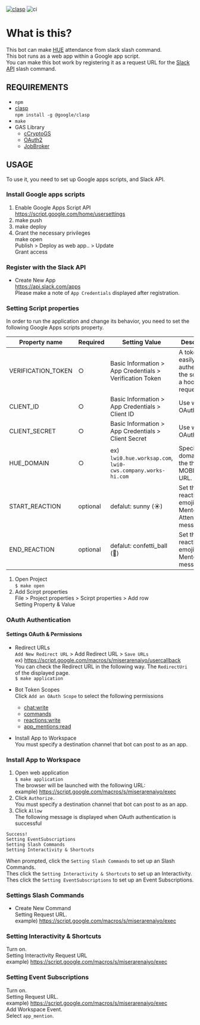 [![clasp](https://img.shields.io/badge/built%20with-clasp-4285f4.svg)](https://github.com/google/clasp)
![ci](https://github.com/k2tzumi/hue-kintai-slask-command/workflows/ci/badge.svg)

What is this?
==============================

 This bot can make [HUE](https://www.works-hi.co.jp/products/attendance) attendance from slack slash command.  
 This bot runs as a web app within a Google app script.  
You can make this bot work by registering it as a request URL for the [Slack API](https://api.slack.com/apps) slash command.
 
REQUIREMENTS
--------------------
- `npm`
- [clasp](https://github.com/google/clasp)  
`npm install -g @google/clasp`
- `make`
- GAS Library
  - [cCryptoGS](https://github.com/brucemcpherson/cCryptoGS)
  - [OAuth2](https://github.com/googleworkspace/apps-script-oauth2)
  - [JobBroker](https://github.com/k2tzumi/apps-script-jobqueue)

USAGE
--------------------

To use it, you need to set up Google apps scripts, and Slack API.

### Install Google apps scripts

1. Enable Google Apps Script API  
https://script.google.com/home/usersettings
2. make push  
3. make deploy  
4. Grant the necessary privileges  
make open  
Publish > Deploy as web app.. > Update  
Grant access

### Register with the Slack API

* Create New App  
https://api.slack.com/apps  
Please make a note of `App Credentials` displayed after registration.

### Setting Script properties

In order to run the application and change its behavior, you need to set the following Google Apps scripts property.

|Property name|Required|Setting Value|Description|
|--|--|--|--|
|VERIFICATION_TOKEN|○|Basic Information > App Credentials > Verification Token|A token that easily authenticates the source of a hooked request|
|CLIENT_ID|○|Basic Information > App Credentials > Client ID|Use with OAuth|
|CLIENT_SECRET|○|Basic Information > App Credentials > Client Secret|Use with OAuth|
|HUE_DOMAIN|○|ex) `lwi0.hue.worksap.com`, `lwi0-cws.company.works-hi.com`|Specify a domain for the the HUE MOBILE login URL.|
|START_REACTION|optional|defalut: sunny (:sunny:) |Set the reaction emoji for Mentored Attendance messages.|
|END_REACTION|optional|defalut: confetti_ball (:confetti_ball:)|Set the reaction emoji for Mentored off messages.|

1. Open Project  
`$ make open`
2. Add Scirpt properties  
File > Project properties > Scirpt properties > Add row  
Setting Property & Value

### OAuth Authentication

#### Settings OAuth & Permissions

* Redirect URLs  
`Add New Redirect URL` > Add Redirect URL  > `Save URLs`  
ex) https://script.google.com/macros/s/miserarenaiyo/usercallback  
You can check the Redirect URL in the following way. The `RedirectUri` of the displayed page.  
`$ make application`  
* Bot Token Scopes  
Click `Add an OAuth Scope` to select the following permissions  
  * [chat:write](https://api.slack.com/scopes/chat:write)
  * [commands](https://api.slack.com/scopes/commands)
  * [reactions:write](https://api.slack.com/scopes/reactions:write)
  * [app_mentions:read](https://api.slack.com/scopes/app_mentions:read)

* Install App to Workspace  
You must specify a destination channel that bot can post to as an app.

### Install App to Workspace

1. Open web application  
`$ make application`  
The browser will be launched with the following URL:  
example) https://script.google.com/macros/s/miserarenaiyo/exec  
2. Click `Authorize.`  
You must specify a destination channel that bot can post to as an app.
3. Click `Allow`  
The following message is displayed when OAuth authentication is successful  
```
Success!
Setting EventSubscriptions
Setting Slash Commands
Setting Interactivity & Shortcuts
```
When prompted, click the `Setting Slash Commands` to set up an Slash Commands.  
Thes click the `Setting Interactivity & Shortcuts` to set up an Interactivity.  
Thes click the `Setting EventSubscriptions` to set up an Event Subscriptions.  

### Settings Slash Commands

* Create New Command  
Setting Request URL.  
example) https://script.google.com/macros/s/miserarenaiyo/exec  

### Setting Interactivity & Shortcuts

Turn on.  
Setting Interactivity Request URL  
example) https://script.google.com/macros/s/miserarenaiyo/exec

### Setting Event Subscriptions  
Turn on.  
Setting Request URL.  
example) https://script.google.com/macros/s/miserarenaiyo/exec  
Add Workspace Event.   
Select `app_mention`.
